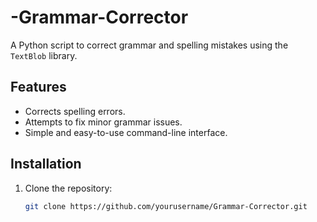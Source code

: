 # -Grammar-Corrector

A Python script to correct grammar and spelling mistakes using the `TextBlob` library.

## Features
- Corrects spelling errors.
- Attempts to fix minor grammar issues.
- Simple and easy-to-use command-line interface.

## Installation

1. Clone the repository:
   ```bash
   git clone https://github.com/yourusername/Grammar-Corrector.git
